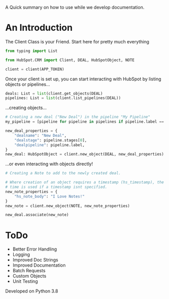 A Quick summary on how to use while we develop documentation.

# An Introduction
The Client Class is your Friend.  Start here for pretty much everything

``` Python
from typing import List

from HubSpot.CRM import Client, DEAL, HubSpotObject, NOTE

client = client(APP_TOKEN)
```

Once your client is set up, you can start interacting with HubSpot by listing objects or pipelines...

``` Python
deals: List = list(client.get_objects(DEAL)
pipelines: List = list(client.list_pipelines(DEAL))
```

...creating objects...
``` Python
# Creating a new deal ("New Deal") in the pipeline "My Pipeline"
my_pipeline = [pipeline for pipeline in pipelines if pipeline.label == "My Pipeline"][0]

new_deal_properties = {
    "dealname": "New Deal",
    "dealstage": pipeline.stages[0],
    "dealpipeline": pipeline.label,
}
new_deal: HubSpotObject = client.new_object(DEAL, new_deal_properties)
```

...or even interacting with objects directly!
``` Python
# Creating a Note to add to the newly created deal.

# Where creation of an object requires a timestamp (hs_timestamp), the current 
# time is used if a timestamp isnt specified.
new_note_properties = {
    "hs_note_body": "I Love Notes!"
}
new_note = client.new_object(NOTE, new_note_properties)

new_deal.associate(new_note)
```

# ToDo
* Better Error Handling
* Logging
* Improved Doc Strings
* Improved Documentation
* Batch Requests
* Custom Objects
* Unit Testing

Developed on Python 3.8
